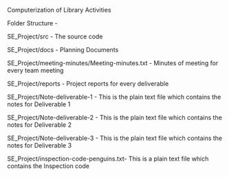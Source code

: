 Computerization of Library Activities

Folder Structure -

SE_Project/src - The source code 

SE_Project/docs - Planning Documents

SE_Project/meeting-minutes/Meeting-minutes.txt - Minutes of meeting for every team meeting

SE_Project/reports - Project reports for every deliverable



SE_Project/Note-deliverable-1 - This is the plain text file which contains the notes for Deliverable 1

SE_Project/Note-deliverable-2 - This is the plain text file which contains the notes for Deliverable 2

SE_Project/Note-deliverable-3 - This is the plain text file which contains the notes for Deliverable 3

SE_Project/inspection-code-penguins.txt- This is a plain text file which contains the Inspection code
